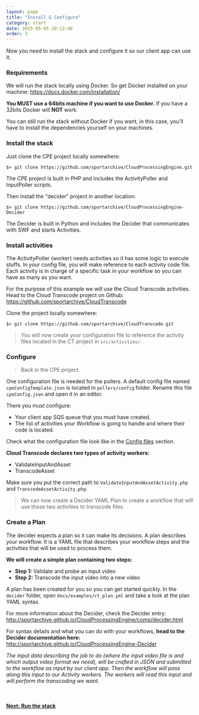 ```yaml
---
layout: page
title: "Install & Configure"
category: start
date: 2015-05-05 20:13:46
order: 3
---
```


Now you need to install the stack and configure it so our client app can use it.

### Requirements

We will run the stack locally using Docker. So get Docker installed on your machine: https://docs.docker.com/installation/

<b>You MUST use a 64bits machine if you want to use Docker.</b> If you have a 32bits Docker will **NOT** work. 

You can still run the stack without Docker if you want, in this case, you'll have to install the dependencies yourself on your machines.

### Install the stack

Just clone the CPE project locally somewhere:

    $> git clone https://github.com/sportarchive/CloudProcessingEngine.git

The CPE project is built in PHP and includes the ActivityPoller and InputPoller scripts.

Then install the "decider" project in another location:

    $> git clone https://github.com/sportarchive/CloudProcessingEngine-Decider

The Decider is built in Python and includes the Decider that communicates with SWF and starts Activities.

### Install activities

The ActivityPoller (worker) needs activities so it has some logic to execute stuffs. In your config file, you will make reference to each activity code file. Each activity is in charge of a specific task in your workflow so you can have as many as you want.

For the purpose of this example we will use the Cloud Transcode activities. Head to the Cloud Transcode project on Github: https://github.com/sportarchive/CloudTranscode

Clone the project locally somewhere:

    $> git clone https://github.com/sportarchive/CloudTranscode.git

> You will now create your configuration file to reference the activity files located in the CT project in `src/activities/`.

### Configure

> Back in the CPE project.

One configuration file is needed for the pollers. A default config file named `cpeConfigTemplate.json` is located in `pollers/config` folder. Rename this file `cpeConfig.json` and open it in an editor.

There you must configure:

   - Your client app SQS queue that you must have created. 
   - The list of activities your Workflow is going to handle and where their code is located.

Check what the configuration file look like in the [Config files](/CloudProcessingEngine/config/config-files.html) section.

**Cloud Transcode declares two types of activity workers:**

   - ValidateInputAndAsset
   - TranscodeAsset

Make sure you put the correct path to `ValidateInputAndAssetActivity.php` and `TranscodeAssetActivity.php`.

> We can now create a Decider YAML Plan to create a workflow that will use those two activities to transcode files.

### Create a Plan

The decider expects a plan so it can make its decisions. A plan describes your workflow. It is a YAML file that describes your workflow steps and the activities that will be used to process them.

**We will create a simple plan containing two steps:**

   - **Step 1:** Validate and probe an input video
   - **Step 2:** Transcode the input video into a new video
    
A plan has been created for you so you can get started quickly. In the `decider` folder, open `docs/examples/ct_plan.yml` and take a look at the plan YAML syntax.

For more information about the Decider, check the Decider entry: http://sportarchive.github.io/CloudProcessingEngine/comp/decider.html

For syntax details and what you can do with your workflows, **head to the Decider documentation here:** http://sportarchive.github.io/CloudProcessingEngine-Decider

*The input data describing the job to do (where the input video file is and which output video format we need), will be crafted in JSON and submitted to the workflow as input by our client app. Then the workflow will pass along this input to our Activity workers. The workers will read this input and will perform the transcoding we want.*

<br>

<p>
<h4><a href="local-stack.html">Next: Run the stack</a></h4>
</p>

